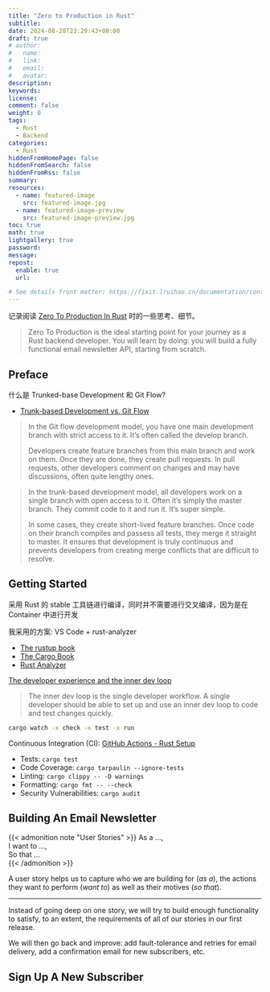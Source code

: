 ```yaml
---
title: "Zero to Production in Rust"
subtitle:
date: 2024-08-28T23:29:43+08:00
draft: true
# author:
#   name:
#   link:
#   email:
#   avatar:
description:
keywords:
license:
comment: false
weight: 0
tags:
  - Rust
  - Backend
categories:
  - Rust
hiddenFromHomePage: false
hiddenFromSearch: false
hiddenFromRss: false
summary:
resources:
  - name: featured-image
    src: featured-image.jpg
  - name: featured-image-preview
    src: featured-image-preview.jpg
toc: true
math: true
lightgallery: true
password:
message:
repost:
  enable: true
  url:

# See details front matter: https://fixit.lruihao.cn/documentation/content-management/introduction/#front-matter
---
```


记录阅读 [Zero To Production In Rust](https://www.zero2prod.com/index.html) 时的一些思考、细节。

> Zero To Production is the ideal starting point for your journey as a Rust backend developer.
> You will learn by doing: you will build a fully functional email newsletter API, starting from scratch.

<!--more-->

## Preface

什么是 Trunked-base Development 和 Git Flow?

- [Trunk-based Development vs. Git Flow](https://www.toptal.com/software/trunk-based-development-git-flow)

> In the Git flow development model, you have one main development branch with strict access to it. It’s often called the develop branch.
> 
> Developers create feature branches from this main branch and work on them. Once they are done, they create pull requests. In pull requests, other developers comment on changes and may have discussions, often quite lengthy ones.

> In the trunk-based development model, all developers work on a single branch with open access to it. Often it’s simply the master branch. They commit code to it and run it. It’s super simple.
> 
> In some cases, they create short-lived feature branches. Once code on their branch compiles and passess all tests, they merge it straight to master. It ensures that development is truly continuous and prevents developers from creating merge conflicts that are difficult to resolve.

## Getting Started

采用 Rust 的 stable 工具链进行编译，同时并不需要进行交叉编译，因为是在 Container 中进行开发

我采用的方案: VS Code + rust-analyzer

- [The rustup book](https://rust-lang.github.io/rustup/)
- [The Cargo Book](https://doc.rust-lang.org/cargo/)
- [Rust Analyzer](https://rust-analyzer.github.io/)

[The developer experience and the inner dev loop](https://www.getambassador.io/docs/telepresence/latest/concepts/devloop)

> The inner dev loop is the single developer workflow. A single developer should be able to set up and use an inner dev loop to code and test changes quickly.

```bash
cargo watch -x check -x test -x run
```

Continuous Integration (CI): [GitHub Actions - Rust Setup](https://gist.github.com/LukeMathWalker/5ae1107432ce283310c3e601fac915f3)

- Tests: `cargo test`
- Code Coverage: `cargo tarpaulin --ignore-tests`
- Linting: `cargo clippy -- -D warnings`
- Formatting: `cargo fmt -- --check`
- Security Vulnerabilities: `cargo audit`

## Building An Email Newsletter

{{< admonition note "User Stories" >}}
As a …,   
I want to …,   
So that …   
{{< /admonition >}}

A user story helps us to capture who we are building for (*as a*), the actions they want to perform (*want to*) as well as their motives (*so that*).

---

Instead of going deep on one story, we will try to build enough functionality to satisfy, to an extent, the requirements of all of our stories in our first release.

We will then go back and improve: add fault-tolerance and retries for email delivery, add a confirmation email for new subscribers, etc.

## Sign Up A New Subscriber
